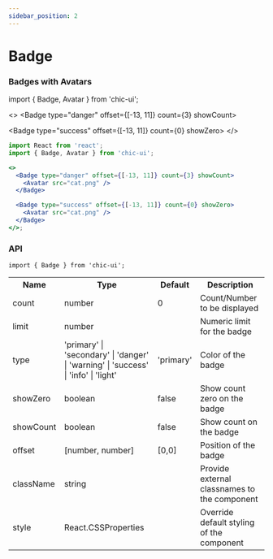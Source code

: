 ```yaml
---
sidebar_position: 2
---
```


# Badge

### Badges with Avatars

import { Badge, Avatar } from 'chic-ui';

<>
<Badge type="danger" offset={[-13, 11]} count={3} showCount>
<Avatar src="https://tinyurl.com/yckmvfez" />
</Badge>

<Badge type="success" offset={[-13, 11]} count={0} showZero>
<Avatar src="https://tinyurl.com/yckmvfez" />
</Badge>
</>

```jsx
import React from 'react';
import { Badge, Avatar } from 'chic-ui';

<>
  <Badge type="danger" offset={[-13, 11]} count={3} showCount>
    <Avatar src="cat.png" />
  </Badge>

  <Badge type="success" offset={[-13, 11]} count={0} showZero>
    <Avatar src="cat.png" />
  </Badge>
</>;
```

### API

```
import { Badge } from 'chic-ui';
```

<table>
  <tr>
     <th>Name</th>
     <th>Type</th>
     <th>Default</th>
     <th>Description</th>
  </tr>
  <tr>
    <td>count</td>
    <td>number</td>
    <td>0</td>
    <td>Count/Number to be displayed</td>
  </tr>
  <tr>
    <td>limit</td>
    <td>number</td>
    <td></td>
    <td>Numeric limit for the badge</td>
  </tr>
  <tr>
    <td>type</td>
    <td>'primary' | 'secondary' | 'danger' | 'warning' | 'success' | 'info' | 'light'</td>
    <td>'primary'</td>
    <td>Color of the badge</td>
  </tr>
  <tr>
    <td>showZero</td>
    <td>boolean</td>
    <td>false</td>
    <td>Show count zero on the badge</td>
  </tr>
   <tr>
    <td>showCount</td>
    <td>boolean</td>
    <td>false</td>
    <td>Show count on the badge</td>
  </tr>
  <tr>
    <td>offset</td>
    <td>[number, number]</td>
    <td>[0,0]</td>
    <td>Position of the badge</td>
  </tr>
  <tr>
    <td>className</td>
    <td>string</td>
    <td></td>
    <td>Provide external classnames to the component</td>
  </tr>
  <tr>
    <td>style</td>
    <td>React.CSSProperties</td>
    <td></td>
    <td>Override default styling of the component</td>
  </tr>
</table>
